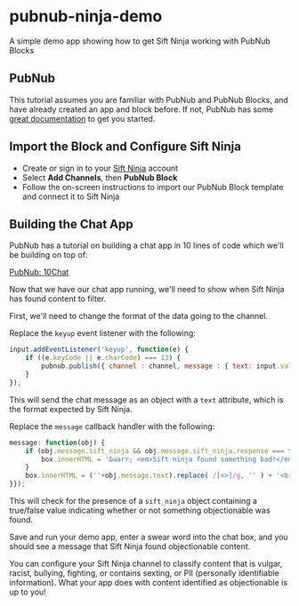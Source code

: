 # pubnub-ninja-demo
A simple demo app showing how to get Sift Ninja working with PubNub Blocks
 
## PubNub
This tutorial assumes you are familiar with PubNub and PubNub Blocks, and have already created an app and block before. 
If not, PubNub has some [great documentation](https://www.pubnub.com/docs/blocks/introduction) to get you started.

## Import the Block and Configure Sift Ninja
* Create or sign in to your [Sift Ninja](https://www.siftninja.com) account
* Select **Add Channels**, then **PubNub Block**
* Follow the on-screen instructions to import our PubNub Block template and connect it to Sift Ninja

## Building the Chat App
PubNub has a tutorial on building a chat app in 10 lines of code which we'll be building on top of:

[PubNub: 10Chat](https://www.pubnub.com/developers/demos/10chat)

Now that we have our chat app running, we'll need to show when Sift Ninja has found content to filter.

First, we'll need to change the format of the data going to the channel.

Replace the `keyup` event listener with the following:

```javascript
input.addEventListener('keyup', function(e) {
    if ((e.keyCode || e.charCode) === 13) {
        pubnub.publish({ channel : channel, message : { text: input.value }, x : (input.value='')});
    }
});
```
This will send the chat message as an object with a `text` attribute, which is the format expected by Sift Ninja.

Replace the `message` callback handler with the following:

```javascript
message: function(obj) {
    if (obj.message.sift_ninja && obj.message.sift_ninja.response === false) {
        box.innerHTML = '&uarr; <em>Sift ninja found something bad!</em>' + '<br>' + box.innerHTML;
    }
    box.innerHTML = (''+obj.message.text).replace( /[<>]/g, '' ) + '<br>' + box.innerHTML;
}});
```

This will check for the presence of a `sift_ninja` object containing a true/false value indicating whether
or not something objectionable was found.

Save and run your demo app, enter a swear word into the chat box, and you should see a message that
Sift Ninja found objectionable content.

You can configure your Sift Ninja channel to classify content that is vulgar, racist, bullying, fighting, or 
contains sexting, or PII (personally identifiable information). What your app does with content identified as objectionable
is up to you!